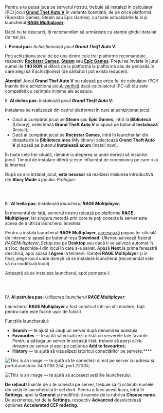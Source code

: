 Pentru a te putea juca pe serverul nostru, trebuie să instalezi în calculator (PC) jocul [**Grand Thef Auto V**](https://ro.wikipedia.org/wiki/Grand_Theft_Auto_V) în varianta licențiată, de pe orice platformă (Rockstar Games, Steam sau Epic Games), cu toate actualizările la zi și launcherul [**RAGE Multiplayer**](https://rage.mp). 

Dacă nu te descurci, îți recomandăm să urmărește cu atenție ghidul detaliat de mai jos.


I. **Primul pas:** *Achiziționează jocul **Grand Theft Auto V**:*

Poți achiziționa jocul de pe una dintre cele trei platforme recomandate, respectiv [**Rockstar Games**](https://store.rockstargames.com/game/buy-gta-v), [**Steam**](https://store.steampowered.com/app/271590/Grand_Theft_Auto_V/) sau [**Epic Games**](https://store.epicgames.com/en-US/p/grand-theft-auto-v). Prețul se învârte în jurul sumei de **140 RON** și diferă de la platformă la plaftormă sau de perioada în care alegi să îl achiziționezi (de sărbători pot exista reduceri).  

**Atenție!** Jocul **Grand Thef Auto V** nu rulează pe orice fel de calculator (PC)! Înainte de a achiziționa jocul, [verifică](https://support.rockstargames.com/articles/203428177/Grand-Theft-Auto-V-PC-System-Requirements) dacă calculatorul (PC-ul) tău este compatibil cu cerințele minime ale acestuia. 


II. **Al doilea pas:** *Instalează jocul **Grand Theft Auto V**:* 

Instalarea se realizează din cadrul platformei în care ai achiziționat jocul. 
- Dacă ai cumpărat jocul pe **Steam** sau **Epic Games**, intră la **Bibliotecă** (Library), selectează **Grand Theft Auto V** și apasă pe butonul **Instalează** (Install);
- Dacă ai cumpărat jocul pe **Rockstar Games**, intră în launcher iar din dreapta de la **Biblioteca mea** (My library) selectează **Grand Theft Auto V** și apasă pe butonul **Instalează acum** (Install now).

În toate cele trei situații, rămâne la alegerea ta unde dorești să instalezi jocul. Timpul de instalare diferă și este influențat de conexiunea pe care o ai la internet. 

După ce s-a instalat jocul, **este necesar** să realizezi misiunea introductivă din **Story Mode** a jocului: *Prologue*.

<br></br>

III. **Al treila pas:** *Instalează launcherul **RAGE Multiplayer**:* 

În momentul de față, serverul nostru rulează pe platforma **RAGE Multiplayer**, iar singura metodă prin care te poți conecta la server este aceea de a utiliza launcherul acesteia. 

Pentru a instala launcherul **RAGE Multiplayer**, [accesează](https://rage.mp) pagina lor oficială de internet și apasă pe butonul roșu **Download**. Ulterior, salvează fișierul *RAGEMultiplayer_Setup.exe* pe **Desktop** sau dacă ți se salveză automat în alt loc, deschide-l din locul în care s-a salvat. Apasă **Next** la prima fereastră deschisă, apoi apasă **I Agree** la termenii licenței **RAGE Multiplayer** și în final, alege locul unde dorești să se instaleze launcherul (recomandat este să nu modificați locul). 

Așteaptă să se instaleze launcherul, apoi pornește-l.
  
<br></br>

IV. **Al patrulea pas:** *Utilizarea launcherul **RAGE Multiplayer**:* 

Launcherul **RAGE Multiplayer** a fost construit într-un stil modern, fapt pentru care este foarte ușor de folosit

Funcțiile launcherului:

- **Search** — te ajută să cauți un server după denumirea acestuia;
- **Favourites** — te ajută să vizualizezi o listă cu serverele tale favorite. Pentru a adăuga un server în această listă, trebuie să apeși *click-dreapta* pe server și apoi pe opțiunea **Add to favourites**;
- **History** — te ajută să vizualizezi istoricul conectărilor pe servere;****

![This is an image](https://i.imgur.com/gzBuICb.png) — te ajută să te conectezi direct pe server cu adresa și portul acestuia: *54.37.93.254*, port *22005*;

![This is an image](https://i.imgur.com/rOJXkeE.png) — te ajută să accesezi setările launcherului. 

**De reținut!** Înainte de a te conecta pe server, trebuie să îți schimbi numele din setările launcherului în cel dorit. Pentru a face acest lucru, intră în **Settings**, apoi la **General** și modifică-ți numele de la rubrica **Choose name**. De asemenea, tot de la **Settings**, respectiv **Advanced** deselectează opțiunea **Accelerated CEF redering**.

